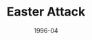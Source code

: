 ---
mission_id: easter
editorsChoice:
title: "Easter Attack"
authors: 
    - "Ron L. Davis"
date: "1996-04"
filename: "easter.zip"
description: "The Empire has discovered a new source of Revives and Extra Lives, a small monastary on a planet in the Milky Way Galaxy. They have sent a team to kill the inhabitants of the monastary and secure the plans for their construction. One of the monks managed to escape, and has contacted the Alliance with details of the Empire's attack. As Kyle Katarn, you are sent to recover the plans of the items' construction, and load the remaining Revives and Extra Lives into your ship."
heroImage: "./easter.png"
levelReplaced:	SECBASE
difficulty: no
bm:	no
fme: no
wax: no
three_do: no
voc: no
gmd: no
vue: no
lfd: no
base: "New level from scratch" 
editors: "DFUSE, DFLE 0.96"

---